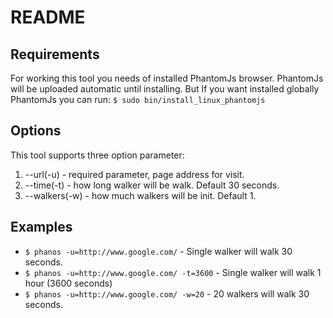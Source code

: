 README
======

Requirements
------------

For working this tool you needs of installed PhantomJs browser.
PhantomJs will be uploaded automatic until installing.
But If you want installed globally PhantomJs you can run:
`$ sudo bin/install_linux_phantomjs`

Options
-------

This tool supports three option parameter:

1. --url(-u) - required parameter, page address for visit.
2. --time(-t) - how long walker will be walk. Default 30 seconds.
3. --walkers(-w) - how much walkers will be init. Default 1.

Examples
--------

- `$ phanos -u=http://www.google.com/` - Single walker will walk 30 seconds.
- `$ phanos -u=http://www.google.com/ -t=3600` - Single walker will walk 1 hour (3600 seconds)
- `$ phanos -u=http://www.google.com/ -w=20` - 20 walkers will walk 30 seconds.